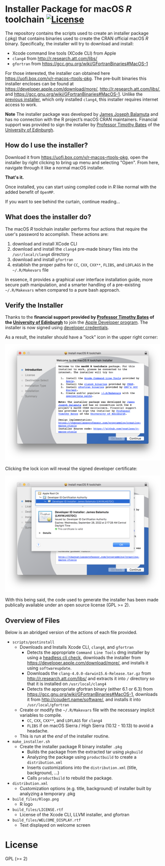 
# Installer Package for macOS _R_ toolchain [![License](https://img.shields.io/badge/license-GPL%20%28%3E=%202%29-brightgreen.svg?style=flat)](http://www.gnu.org/licenses/gpl-2.0.html)

The repository contains the scripts used to create an installer package (.pkg)
that contains binaries used to create the CRAN official macOS _R_ binary. 
Specifically, the installer will try to download and install:

- Xcode command line tools (XCode CLI) from Apple
- `clang4` from <http://r.research.att.com/libs/>
- `gfortran` from <https://gcc.gnu.org/wiki/GFortranBinaries#MacOS-1>

For those interested, the installer can obtained
here <https://uofi.box.com/v/r-macos-rtools-pkg>. The pre-built binaries this
installer encloses can be found at <https://developer.apple.com/download/more/>,
<http://r.research.att.com/libs/>, and <https://gcc.gnu.org/wiki/GFortranBinaries#MacOS-1>. 
Unlike the [previous installer](https://github.com/coatless/r-macos-clang), 
which only installed `clang4`, this installer requires internet access
to work.

**Note** The installer package was developed by [James Joseph Balamuta](https://thecoatlessprofessor.com)
and has no connection with the R project’s macOS CRAN maintainers. 
Financial support was provided to sign the installer by 
[Professor Timothy Bates](http://www.ed.ac.uk/profile/timothy-bates) 
of the [University of Edinburgh](http://www.ed.ac.uk/).

## How do I use the installer?

Download it from <https://uofi.box.com/v/r-macos-rtools-pkg>, 
open the installer by right clicking to bring up menu and 
selecting "Open". From here, navigate through it like a normal
 macOS installer.

**That's it.**

Once installed, you can start using compiled code
in _R_ like normal with the added benefit of `OpenMP`.

If you want to see behind the curtain, continue reading...

## What does the installer do?

The macOS _R_ toolchain installer performs four actions that require
the user's password to accomplish. These actions are:

1. download and install XCode CLI
1. download and install the `clang4` pre-made binary 
   files into the `/usr/local/clang4` directory
1. download and install `gfortran`
1. establish the proper paths for `CC`, `CXX`, `CXX**`, `FLIBS`,
    and `LDFLAGS` in the  `~/.R/Makevars` file

In essence, it provides a graphical user interface installation guide,
more secure path manipulation, and a smarter handling of a pre-existing
`~/.R/Makevars` when compared to a pure bash approach.

## Verify the Installer

Thanks to the **financial support provided by [Professor Timothy Bates](http://www.ed.ac.uk/profile/timothy-bates) of
the [University of Edinburgh](http://www.ed.ac.uk/)** to join the [Apple Developer program](https://developer.apple.com/).
The installer is now signed using [developer credentials](https://developer.apple.com/library/content/documentation/IDEs/Conceptual/AppDistributionGuide/MaintainingCertificates/MaintainingCertificates.html).

As a result, the installer should have a "lock" icon in the upper right corner:

![Signed Installer Lock Icon](readme_img/lock_icon.png)

Clicking the lock icon will reveal the signed developer certificate:

![Signed Developer Certificate](readme_img/signed_certificate.png)

With this being said, the code used to generate the installer has been made publically available under an open source license (GPL >= 2). 

## Overview of Files

Below is an abridged version of the actions of each file provided.

- `scripts/postinstall`
   - Downloads and Installs Xcode CLI, `clang4`, and `gfortran`
      - Detects the appropriate `Command Line Tools` dmg installer
	    by using a [headless cli check](https://github.com/timsutton/osx-vm-templates/blob/ce8df8a7468faa7c5312444ece1b977c1b2f77a4/scripts/xcode-cli-tools.sh#L8-L14),
		downloads the installer from <https://developer.apple.com/download/more/>,
		and installs it using `softwareupdate`.
      - Downloads the `clang-4.0.0-darwin15.6-Release.tar.gz` from
       <http://r.research.att.com/libs/> and extracts it into `/` directory 
	    so that it is installed on `/usr/local/clang4`
      - Detects the appropriate gfortran binary (either 6.1 or 6.3) from
        <https://gcc.gnu.org/wiki/GFortranBinaries#MacOS-1>, 
		downloads it from <http://coudert.name/software/>, and
		installs it into `/usr/local/gfortran`
   - Create or modify the `~/.R/Makevars` file with the necessary implicit variables
     to compile.
	   - `CC`, `CXX`, `CXX**`, and `LDFLAGS` for `clang4`
	   - `FLIBS` if on macOS Sierra / High Sierra (10.12 - 10.13) to avoid
	     a headache.
   - This is run at the _end_ of the installer routine.
- `make_installer.sh`
   - Create the installer package R binary installer `.pkg`
      - Builds the package from the extracted tar using `pkgbuild` 
      - Analyzing the package using `productbuild` to create a `distribution.xml`   
	  - Inserts customizations into the `distribution.xml` (title, background, ...)
	  - Calls `productbuild` to rebuild the package.
- `distribution.xml`
   - Customization options (e.g. title, background) of installer built by analyzing a temporary .pkg
- `build_files/Rlogo.png`
   - R logo
- `build_files/LICENSE.rtf`
   - License of the Xcode CLI, LLVM installer, and gfortran
- `build_files/WELCOME_DISPLAY.rtf`
   - Text displayed on welcome screen

# License

GPL (>= 2) 
